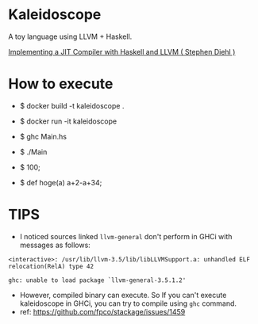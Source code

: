 # Kaleidoscope

A toy language using LLVM + Haskell.

[Implementing a JIT Compiler with Haskell and LLVM ( Stephen Diehl )](http://www.stephendiehl.com/llvm/)

# How to execute
* $ docker build -t kaleidoscope .
* $ docker run -it kaleidoscope

* $ ghc Main.hs
* $ ./Main
* $ 100;
* $ def hoge(a) a+2-a+34;



# TIPS
* I noticed sources linked `llvm-general` don't perform in GHCi with messages as follows:

```
<interactive>: /usr/lib/llvm-3.5/lib/libLLVMSupport.a: unhandled ELF relocation(RelA) type 42

ghc: unable to load package `llvm-general-3.5.1.2'
```

* However, compiled binary can execute. So If you can't execute kaleidoscope in GHCi, you can try to compile using `ghc` command.
* ref: https://github.com/fpco/stackage/issues/1459
